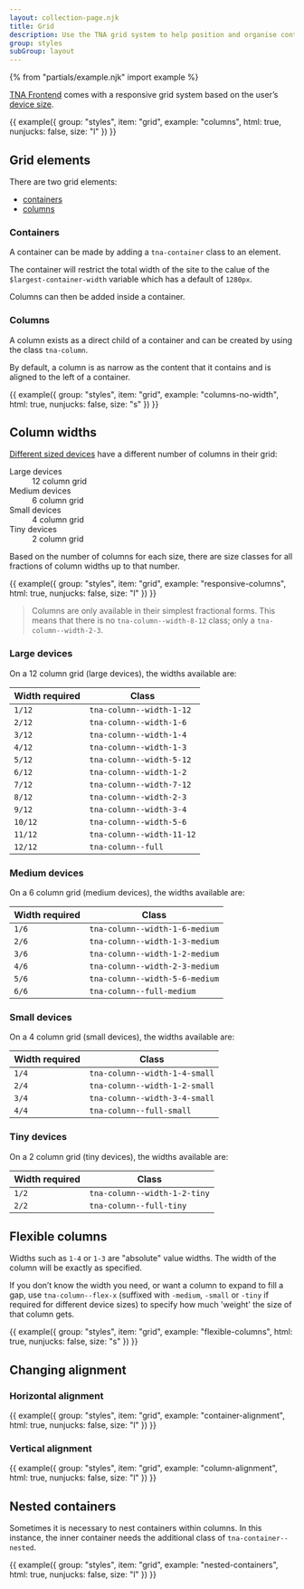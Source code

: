 ```yaml
---
layout: collection-page.njk
title: Grid
description: Use the TNA grid system to help position and organise content on your pages.
group: styles
subGroup: layout
---
```


{% from "partials/example.njk" import example %}

[TNA Frontend](https://github.com/nationalarchives/tna-frontend) comes with a responsive grid system based on the user’s [device size](../devices/#device-sizes).

{{ example({ group: "styles", item: "grid", example: "columns", html: true, nunjucks: false, size: "l" }) }}

## Grid elements

There are two grid elements:

- [containers](#containers)
- [columns](#columns)

### Containers

A container can be made by adding a `tna-container` class to an element.

The container will restrict the total width of the site to the calue of the `$largest-container-width` variable which has a default of `1280px`.

Columns can then be added inside a container.

### Columns

A column exists as a direct child of a container and can be created by using the class `tna-column`.

By default, a column is as narrow as the content that it contains and is aligned to the left of a container.

{{ example({ group: "styles", item: "grid", example: "columns-no-width", html: true, nunjucks: false, size: "s" }) }}

## Column widths

[Different sized devices](../devices/#device-sizes) have a different number of columns in their grid:

<dl class="tna-dl tna-dl--plain">
  <dt>Large devices</dt>
  <dd>12 column grid</dd>
  <dt>Medium devices</dt>
  <dd>6 column grid</dd>
  <dt>Small devices</dt>
  <dd>4 column grid</dd>
  <dt>Tiny devices</dt>
  <dd>2 column grid</dd>
</dl>

Based on the number of columns for each size, there are size classes for all fractions of column widths up to that number.

{{ example({ group: "styles", item: "grid", example: "responsive-columns", html: true, nunjucks: false, size: "l" }) }}

> Columns are only available in their simplest fractional forms. This means that there is no `tna-column--width-8-12` class; only a `tna-column--width-2-3`.

### Large devices

On a 12 column grid (large devices), the widths available are:

| Width required | Class                     |
| -------------- | ------------------------- |
| `1/12`         | `tna-column--width-1-12`  |
| `2/12`         | `tna-column--width-1-6`   |
| `3/12`         | `tna-column--width-1-4`   |
| `4/12`         | `tna-column--width-1-3`   |
| `5/12`         | `tna-column--width-5-12`  |
| `6/12`         | `tna-column--width-1-2`   |
| `7/12`         | `tna-column--width-7-12`  |
| `8/12`         | `tna-column--width-2-3`   |
| `9/12`         | `tna-column--width-3-4`   |
| `10/12`        | `tna-column--width-5-6`   |
| `11/12`        | `tna-column--width-11-12` |
| `12/12`        | `tna-column--full`        |

### Medium devices

On a 6 column grid (medium devices), the widths available are:

| Width required | Class                          |
| -------------- | ------------------------------ |
| `1/6`          | `tna-column--width-1-6-medium` |
| `2/6`          | `tna-column--width-1-3-medium` |
| `3/6`          | `tna-column--width-1-2-medium` |
| `4/6`          | `tna-column--width-2-3-medium` |
| `5/6`          | `tna-column--width-5-6-medium` |
| `6/6`          | `tna-column--full-medium`      |

### Small devices

On a 4 column grid (small devices), the widths available are:

| Width required | Class                         |
| -------------- | ----------------------------- |
| `1/4`          | `tna-column--width-1-4-small` |
| `2/4`          | `tna-column--width-1-2-small` |
| `3/4`          | `tna-column--width-3-4-small` |
| `4/4`          | `tna-column--full-small`      |

### Tiny devices

On a 2 column grid (tiny devices), the widths available are:

| Width required | Class                        |
| -------------- | ---------------------------- |
| `1/2`          | `tna-column--width-1-2-tiny` |
| `2/2`          | `tna-column--full-tiny`      |

## Flexible columns

Widths such as `1-4` or `1-3` are "absolute" value widths. The width of the column will be exactly as specified.

If you don’t know the width you need, or want a column to expand to fill a gap, use `tna-column--flex-x` (suffixed with `-medium`, `-small` or `-tiny` if required for different device sizes) to specify how much 'weight' the size of that column gets.

{{ example({ group: "styles", item: "grid", example: "flexible-columns", html: true, nunjucks: false, size: "s" }) }}

## Changing alignment

### Horizontal alignment

{{ example({ group: "styles", item: "grid", example: "container-alignment", html: true, nunjucks: false, size: "l" }) }}

### Vertical alignment

{{ example({ group: "styles", item: "grid", example: "column-alignment", html: true, nunjucks: false, size: "l" }) }}

## Nested containers

Sometimes it is necessary to nest containers within columns. In this instance, the inner container needs the additional class of `tna-container--nested`.

{{ example({ group: "styles", item: "grid", example: "nested-containers", html: true, nunjucks: false, size: "l" }) }}
